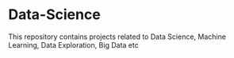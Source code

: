# Data-Science
This repository contains projects related to Data Science, Machine Learning, Data Exploration, Big Data etc
